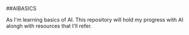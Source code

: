 ##AIBASICS

As I'm learning basics of AI. This repository will hold my progress with AI alongh with resources that I'll refer.
